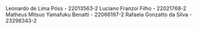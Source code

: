 Leonardo de Lima Póss - 22013563-2 
Luciano Franzoi Filho - 22021768-2 
Matheus Mitsuo Yamafuku Benatti - 22066197-2 
Rafaela Gonzatto da Silva - 23298343-2
